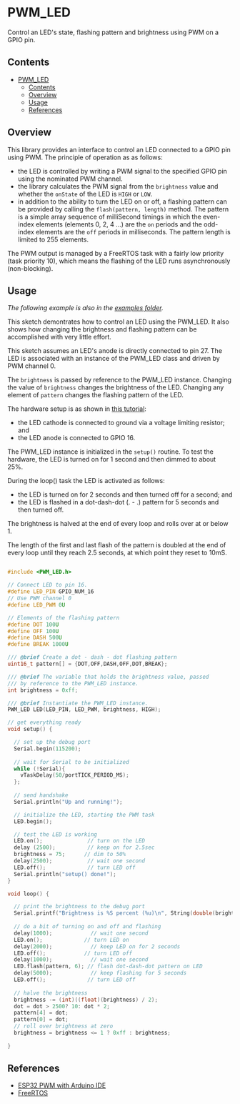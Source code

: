 # PWM_LED

Control an LED's state, flashing pattern and brightness using PWM on a GPIO pin.

## Contents
- [PWM\_LED](#pwm_led)
  - [Contents](#contents)
  - [Overview](#overview)
  - [Usage](#usage)
  - [References](#references)

## Overview

This library provides an interface to control an LED connected to a GPIO pin using PWM. The principle of operation as as follows:
* the LED is controlled by writing a PWM signal to the specified GPIO pin using the nominated PWM channel.
* the library calculates the PWM signal from the `brightness` value and whether the `onState` of the LED is `HIGH` or `LOW`.
* in addition to the ability to turn the LED on or off, a flashing pattern can be provided by calling the `flash(pattern, length)` method. The pattern is a simple array sequence of milliSecond timings in which the even-index elements (elements 0, 2, 4 ...) are the `on` periods and the odd-index elements are the `off` periods in milliseconds. The pattern length is limited to 255 elements.

The PWM output is managed by a FreeRTOS task with a fairly low priority (task priority 10), which means the flashing of the LED runs asynchronously (non-blocking).

## Usage

*The following example is also in the [examples folder](https://github.com/GM-Consult-IOT/PWM_LED/tree/main/lib/PWM_LED/examples).*

This sketch demontrates how to control an LED using the PWM_LED. It also shows how changing the brightness and flashing pattern can be accomplished with very little effort.

This sketch assumes an LED's anode is directly connected to pin 27. The LED is associated with an instance of the PWM_LED class and driven by PWM channel 0. 

The `brightness` is passed by reference to the PWM_LED instance. Changing the value of `brightness` changes the brightness of the LED. Changing any element of `pattern` changes the flashing pattern of the LED.

The hardware setup is as shown in [this tutorial](https://www.google.com/search?q=random+nerd+pwm&oq=random+nerd+pwm&aqs=edge..69i57j0i546j0i546i649j69i60l2.5334j0j1&sourceid=chrome&ie=UTF-8):
* the LED cathode is connected to ground via a voltage limiting resistor; and
* the LED anode is connected to GPIO 16.

The PWM_LED instance is initialized in the `setup()` routine. To test the hardware, the LED is turned on for 1 second and then dimmed to about 25%.

During the loop() task the LED is activated as follows: 
* the LED is turned on for 2 seconds and then turned off for a second; and
* the LED is flashed in a dot-dash-dot (. - .) pattern for 5 seconds and then turned off.

The brightness is halved at the end of every loop and rolls over at or below 1. 

The length of the first and last flash of the pattern is doubled at the end of every loop until they reach 2.5 seconds, at which point they reset to 10mS.

``` C++

#include <PWM_LED.h>

// Connect LED to pin 16.
#define LED_PIN GPIO_NUM_16
// Use PWM channel 0
#define LED_PWM 0U

// Elements of the flashing pattern
#define DOT 100U
#define OFF 100U
#define DASH 500U
#define BREAK 1000U

/// @brief Create a dot - dash - dot flashing pattern
uint16_t pattern[] = {DOT,OFF,DASH,OFF,DOT,BREAK};

/// @brief The variable that holds the brightness value, passed
/// by reference to the PWM_LED instance.
int brightness = 0xff;

/// @brief Instantiate the PWM_LED instance.
PWM_LED LED(LED_PIN, LED_PWM, brightness, HIGH);

// get everything ready
void setup() {

  // set up the debug port
  Serial.begin(115200);
  
  // wait for Serial to be initialized
  while (!Serial){
    vTaskDelay(50/portTICK_PERIOD_MS);
  };
  
  // send handshake
  Serial.println("Up and running!");

  // initialize the LED, starting the PWM task
  LED.begin();

  // test the LED is working
  LED.on();              // turn on the LED
  delay (2500);          // keep on for 2.5sec
  brightness = 75;      // dim to 50%
  delay(2500);           // wait one second  
  LED.off();             // turn LED off
  Serial.println("setup() done!");
}

void loop() {  

  // print the brightness to the debug port
  Serial.printf("Brightness is %S percent (%u)\n", String(double(brightness) / 0xff * 100, 0), brightness);
  
  // do a bit of turning on and off and flashing
  delay(1000);            // wait one second
  LED.on();             // turn LED on   
  delay(2000);            // keep LED on for 2 seconds
  LED.off();            // turn LED off
  delay(1000);            // wait one second
  LED.flash(pattern, 6); // flash dot-dash-dot pattern on LED
  delay(5000);            // keep flashing for 5 seconds
  LED.off();             // turn LED off
 
  // halve the brightness
  brightness -= (int)((float)(brightness) / 2);
  dot = dot > 2500? 10: dot * 2;
  pattern[4] = dot;
  pattern[0] = dot;
  // roll over brightness at zero
  brightness = brightness <= 1 ? 0xff : brightness;
  
}

```

## References
* [ESP32 PWM with Arduino IDE](https://www.google.com/search?q=random+nerd+pwm&oq=random+nerd+pwm&aqs=edge..69i57j0i546j0i546i649j69i60l2.5334j0j1&sourceid=chrome&ie=UTF-8)
* [FreeRTOS](https://freertos.org/index.html)

